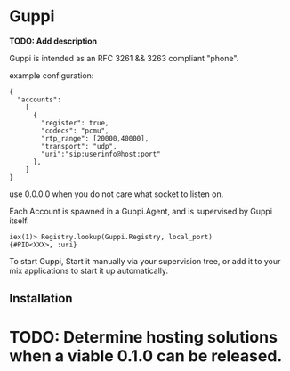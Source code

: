 # Guppi

**TODO: Add description**

Guppi is intended as an RFC 3261 && 3263 compliant "phone".

example configuration:
```
{
  "accounts":
    [
      {
        "register": true,
        "codecs": "pcmu",
        "rtp_range": [20000,40000],
        "transport": "udp",
        "uri":"sip:userinfo@host:port"
      },
    ]
}
```
use 0.0.0.0 when you do not care what socket to listen on.

Each Account is spawned in a Guppi.Agent, and is supervised by Guppi itself.

```
iex(1)> Registry.lookup(Guppi.Registry, local_port)
{#PID<XXX>, :uri}
```

To start Guppi, Start it manually via your supervision tree, or add it to your mix applications to start it up automatically.

## Installation

# TODO: Determine hosting solutions when a viable 0.1.0 can be released.

